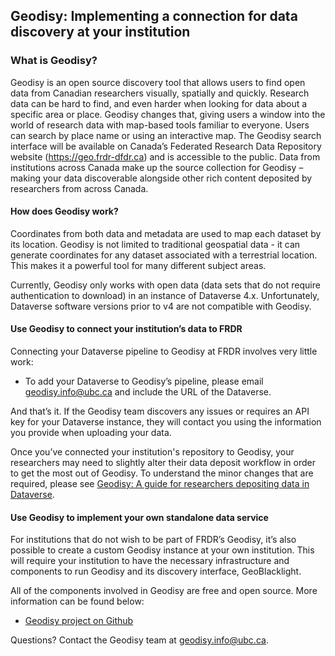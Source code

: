 ## Geodisy: Implementing a connection for data discovery at your institution

### What is Geodisy?
Geodisy is an open source discovery tool that allows users to find open data from Canadian researchers visually, spatially and quickly.
Research data can be hard to find, and even harder when looking for data about a specific area or place. Geodisy changes that, giving users a window into the world of research data with map-based tools familiar to everyone. Users can search by place name or using an interactive map. The Geodisy search interface will be available on Canada’s Federated Research Data Repository website (<https://geo.frdr-dfdr.ca>) and is accessible to the public. Data from institutions across Canada make up the source collection for Geodisy – making your data discoverable alongside other rich content deposited by researchers from across Canada.

#### How does Geodisy work?
Coordinates from both data and metadata are used to map each dataset by its location. Geodisy is not limited to traditional geospatial data - it can generate coordinates for any dataset associated with a terrestrial location. This makes it a powerful tool for many different subject areas.

Currently, Geodisy only works with open data (data sets that do not require authentication to download) in an instance of Dataverse 4.x. Unfortunately, Dataverse software versions prior to v4 are not compatible with Geodisy.

#### Use Geodisy to connect your institution’s data to FRDR
Connecting your Dataverse pipeline to Geodisy at FRDR involves very little work:

* To add your Dataverse to Geodisy’s pipeline, please email [geodisy.info@ubc.ca](mailto:geodisy.info@ubc.ca) and include the URL of the Dataverse.

And that’s it. If the Geodisy team discovers any issues or requires an API key for your Dataverse instance, they will contact you using the information you provide when uploading your data.

Once you’ve connected your institution's repository to Geodisy, your researchers may need to slightly alter their data deposit workflow in order to get the most out of Geodisy. To understand the minor changes that are required, please see [Geodisy: A guide for researchers depositing data in Dataverse](GeodisyDepositorGuide.md).

#### Use Geodisy to implement your own standalone data service
For institutions that do not wish to be part of FRDR’s Geodisy, it’s also possible to create a custom Geodisy instance at your own institution. This will require your institution to have the necessary infrastructure and components to run Geodisy and its discovery interface, GeoBlacklight.

All of the components involved in Geodisy are free and open source. More information can be found below:

* [Geodisy project on Github](https://github.com/ubc-library/geodisy)

Questions? Contact the Geodisy team at [geodisy.info@ubc.ca](mailto:geodisy.info@ubc.ca).

